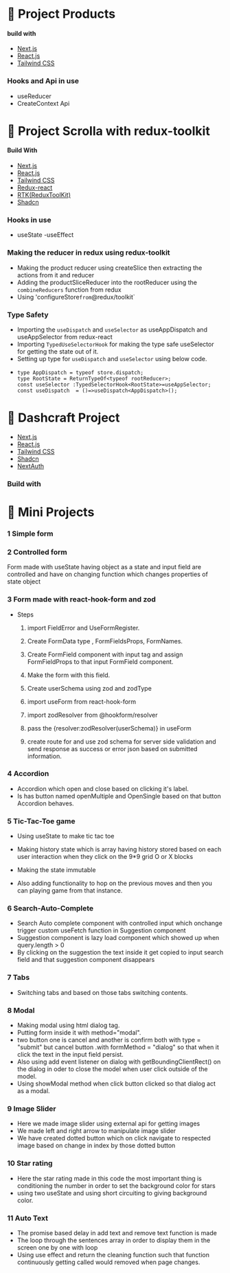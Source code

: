 # 🍬 Project Products

#### build with

- [Next.js](https://nextjs.org)
- [React.js](https://reactjs.org)
- [Tailwind CSS](https://tailwindcss.com)

### Hooks and Api in use

- useReducer
- CreateContext Api

# 🍬 Project Scrolla with redux-toolkit

#### Build With

- [Next.js](https://nextjs.org)
- [React.js](https://reactjs.org)
- [Tailwind CSS](https://tailwindcss.com)
- [Redux-react](https://redux.js.org/)
- [RTK(ReduxToolKit)](https://redux-toolkit.js.org/)
- [Shadcn](https://ui.shadcn.com/)

### Hooks in use

- useState
  -useEffect

### Making the reducer in redux using redux-toolkit

- Making the product reducer using createSlice then extracting the actions from it and reducer
- Adding the productSliceReducer into the rootReducer using the `combineReducers` function from redux
- Using 'configureStore`from`@redux/toolkit`

### Type Safety

- Importing the `useDispatch` and `useSelector` as useAppDispatch and useAppSelector from redux-react
- Importing `TypedUseSelectorHook` for making the type safe useSelector for getting the state out of it.
- Setting up type for `useDispatch` and `useSelector` using below code.
- ```
  type AppDispatch = typeof store.dispatch;
  type RootState = ReturnTypeOf<typeof rootReducer>;
  const useSelector :TypedSelectorHook<RootState>=useAppSelector;
  const useDispatch  = ()=>useDispatch<AppDispatch>();
  ```

# 🍬 Dashcraft Project

- [Next.js](https://nextjs.org)
- [React.js](https://reactjs.org)
- [Tailwind CSS](https://tailwindcss.com)
- [Shadcn](https://ui.shadcn.com/)
- [NextAuth](https://next-auth.js.org/)

### Build with

# 🍬 Mini Projects

### 1 Simple form

### 2 Controlled form

Form made with useState having object as a state and input field are controlled and have on changing function which changes properties of state object

### 3 Form made with react-hook-form and zod

- Steps

  1. import FieldError and UseFormRegister.

  2. Create FormData type , FormFieldsProps, FormNames.

  3. Create FormField component with input tag and assign FormFieldProps to that input FormField component.
  4. Make the form with this field.
  5. Create userSchema using zod and zodType
  6. import useForm from react-hook-form
  7. import zodResolver from @hookform/resolver
  8. pass the {resolver:zodResolver(userSchema)} in useForm
  9. create route for and use zod schema for server side validation and send response as success or error json based on submitted information.

### 4 Accordion

- Accordion which open and close based on clicking it's label.
- Is has button named openMultiple and OpenSingle based on that button Accordion behaves.

### 5 Tic-Tac-Toe game

- Using useState to make tic tac toe
- Making history state which is array having history stored based on each user interaction when they click on the 9\*9 grid O or X blocks

- Making the state immutable
- Also adding functionality to hop on the previous moves and then you can playing game from that instance.

### 6 Search-Auto-Complete

- Search Auto complete component with controlled input which onchange trigger custom useFetch function in Suggestion component
- Suggestion component is lazy load component which showed up when query.length > 0
- By clicking on the suggestion the text inside it get copied to input search field and that suggestion component disappears

### 7 Tabs

- Switching tabs and based on those tabs switching contents.

### 8 Modal

- Making modal using html dialog tag.
- Putting form inside it with method="modal".
- two button one is cancel and another is confirm both with type = "submit" but cancel button .with formMethod = "dialog" so that when it click the text in the input field persist.
- Also using add event listener on dialog with getBoundingClientRect() on the dialog in oder to close the model when user click outside of the model.
- Using showModal method when click button clicked so that dialog act as a modal.

### 9 Image Slider

- Here we made image slider using external api for getting images
- We made left and right arrow to manipulate image slider
- We have created dotted button which on click navigate to respected image based on change in index by those dotted button

### 10 Star rating

- Here the star rating made in this code the most important thing is conditioning the number in order to set the background color for stars
- using two useState and using short circuiting to giving background color.

### 11 Auto Text

- The promise based delay in add text and remove text function is made
- The loop through the sentences array in order to display them in the screen one by one with loop
- Using use effect and return the cleaning function such that function continuously getting called would removed when page changes.
